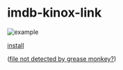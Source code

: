 # imdb-kinox-link

![example](https://i.imgur.com/TA9QK8J.jpg)

[install](http://github.com/fire-hawk-86/imdb-kinox-link/raw/master/imdb-kinox-link.user.js)

([file not detected by grease monkey?](https://github.com/greasemonkey/greasemonkey/issues/2631))
